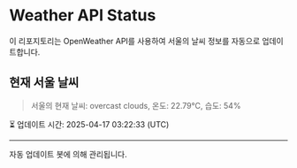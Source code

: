 
# Weather API Status

이 리포지토리는 OpenWeather API를 사용하여 서울의 날씨 정보를 자동으로 업데이트합니다.

## 현재 서울 날씨
> 서울의 현재 날씨: overcast clouds, 온도: 22.79°C, 습도: 54%

⏳ 업데이트 시간: 2025-04-17 03:22:33 (UTC)

---
자동 업데이트 봇에 의해 관리됩니다.
